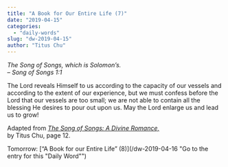 ```yaml
---
title: "A Book for Our Entire Life (7)"
date: "2019-04-15"
categories: 
  - "daily-words"
slug: "dw-2019-04-15"
author: "Titus Chu"
---
```


_The Song of Songs, which is Solomon’s._  
_– Song of Songs 1:1_

The Lord reveals Himself to us according to the capacity of our vessels and according to the extent of our experience, but we must confess before the Lord that our vessels are too small; we are not able to contain all the blessing He desires to pour out upon us. May the Lord enlarge us and lead us to grow!

Adapted from _[The Song of Songs: A Divine Romance,](/song-of-songs-dr/)_  
by Titus Chu, page 12.

Tomorrow: [“A Book for our Entire Life” (8)](/dw-2019-04-16 "Go to the entry for this "Daily Word"")
